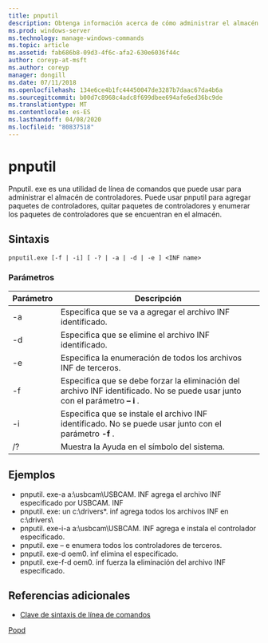 ```yaml
---
title: pnputil
description: Obtenga información acerca de cómo administrar el almacén de controladores con la utilidad pnputil. exe.
ms.prod: windows-server
ms.technology: manage-windows-commands
ms.topic: article
ms.assetid: fab686b8-09d3-4f6c-afa2-630e6036f44c
author: coreyp-at-msft
ms.author: coreyp
manager: dongill
ms.date: 07/11/2018
ms.openlocfilehash: 134e6ce4b1fc44450047de3287b7daac67da4b6a
ms.sourcegitcommit: b00d7c8968c4adc8f699dbee694afe6ed36bc9de
ms.translationtype: MT
ms.contentlocale: es-ES
ms.lasthandoff: 04/08/2020
ms.locfileid: "80837518"
---
```

# <a name="pnputil"></a>pnputil

Pnputil. exe es una utilidad de línea de comandos que puede usar para administrar el almacén de controladores. Puede usar pnputil para agregar paquetes de controladores, quitar paquetes de controladores y enumerar los paquetes de controladores que se encuentran en el almacén.

## <a name="syntax"></a>Sintaxis

```
pnputil.exe [-f | -i] [ -? | -a | -d | -e ] <INF name>
```

### <a name="parameters"></a>Parámetros

|Parámetro|Descripción|
|---------|-----------|
|-a|Especifica que se va a agregar el archivo INF identificado.|
|-d|Especifica que se elimine el archivo INF identificado.|
|-e|Especifica la enumeración de todos los archivos INF de terceros.|
|-f|Especifica que se debe forzar la eliminación del archivo INF identificado. No se puede usar junto con el parámetro **– i** .|
|-i|Especifica que se instale el archivo INF identificado. No se puede usar junto con el parámetro **-f** .|
|/?|Muestra la Ayuda en el símbolo del sistema.|


## <a name="examples"></a>Ejemplos

-   pnputil. exe-a a:\usbcam\USBCAM. INF agrega el archivo INF especificado por USBCAM. INF
-   pnputil. exe: un c:\drivers\*. inf agrega todos los archivos INF en c:\drivers\
-   pnputil. exe-i-a a:\usbcam\USBCAM. INF agrega e instala el controlador especificado.
-   pnputil. exe – e enumera todos los controladores de terceros.
-   pnputil. exe-d oem0. inf elimina el especificado.
-   pnputil. exe-f-d oem0. inf fuerza la eliminación del archivo INF especificado.

## <a name="additional-references"></a>Referencias adicionales

- [Clave de sintaxis de línea de comandos](command-line-syntax-key.md)

[Popd](popd.md)